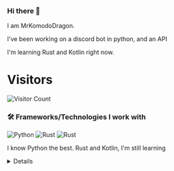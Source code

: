 ### Hi there 👋


I am MrKomodoDragon.

I've been working on a discord bot in python, and an API

I'm learning Rust and Kotlin right now.




# Visitors
![Visitor Count](https://profile-counter.glitch.me/%7BMrKomodoDragon%7D/count.svg)

### 🛠 Frameworks/Technologies I work with
<img alt="Python" src="https://img.shields.io/badge/python%20-%2314354C.svg?&style=for-the-badge&logo=python&logoColor=white"/> <img alt="Rust" src="https://img.shields.io/badge/rust%20-%2314354C.svg?&style=for-the-badge&logo=rust&logoColor=white"/> <img alt="Rust" src="https://img.shields.io/badge/kotlin%20-%2314354C.svg?&style=for-the-badge&logo=kotlin&logoColor=white"/>

I know Python the best. Rust and Kotlin, I'm still learning

<details>
# My Stats
[![Anurag's github stats](https://github-readme-stats.vercel.app/api?username=MrKomodoDragon)](https://github.com/anuraghazra/github-readme-stats)

# Languages I Use
![Top Langs](https://github-readme-stats.vercel.app/api/top-langs/?username=MrKomodoDragon&theme=tokyonight)

# Some more stats
<!--START_SECTION:waka-->
![Profile Views](http://img.shields.io/badge/Profile%20Views-12-blue)

**🐱 My Github Data** 

> 🏆 265 Contributions in the Year 2021
 > 
> 📦 42.5 kB Used in Github's Storage 
 > 
> 🚫 Not Opted to Hire
 > 
> 📜 41 Public Repositories 
 > 
> 🔑 2 Private Repositories  
 > 
**I'm an Early 🐤** 

```text
🌞 Morning    91 commits     ██████████░░░░░░░░░░░░░░░   41.94% 
🌆 Daytime    81 commits     █████████░░░░░░░░░░░░░░░░   37.33% 
🌃 Evening    44 commits     █████░░░░░░░░░░░░░░░░░░░░   20.28% 
🌙 Night      1 commits      ░░░░░░░░░░░░░░░░░░░░░░░░░   0.46%

```
📅 **I'm Most Productive on Friday** 

```text
Monday       22 commits     ██░░░░░░░░░░░░░░░░░░░░░░░   10.14% 
Tuesday      48 commits     █████░░░░░░░░░░░░░░░░░░░░   22.12% 
Wednesday    28 commits     ███░░░░░░░░░░░░░░░░░░░░░░   12.9% 
Thursday     28 commits     ███░░░░░░░░░░░░░░░░░░░░░░   12.9% 
Friday       50 commits     █████░░░░░░░░░░░░░░░░░░░░   23.04% 
Saturday     16 commits     █░░░░░░░░░░░░░░░░░░░░░░░░   7.37% 
Sunday       25 commits     ███░░░░░░░░░░░░░░░░░░░░░░   11.52%

```


📊 **This Week I Spent My Time On** 

```text
⌚︎ Time Zone: America/Los_Angeles

💬 Programming Languages: 
Python                   3 hrs 52 mins       ███████████░░░░░░░░░░░░░░   46.76% 
JavaScript               2 hrs 49 mins       ████████░░░░░░░░░░░░░░░░░   33.99% 
C                        35 mins             █░░░░░░░░░░░░░░░░░░░░░░░░   7.23% 
reStructuredText         16 mins             ░░░░░░░░░░░░░░░░░░░░░░░░░   3.38% 
Rust                     12 mins             ░░░░░░░░░░░░░░░░░░░░░░░░░   2.41%

🔥 Editors: 
VS Code                  8 hrs 17 mins       █████████████████████████   100.0%

🐱‍💻 Projects: 
js-cord                  2 hrs 52 mins       ████████░░░░░░░░░░░░░░░░░   34.58% 
sir-komodobot            1 hr 47 mins        █████░░░░░░░░░░░░░░░░░░░░   21.67% 
2.0                      1 hr 26 mins        ████░░░░░░░░░░░░░░░░░░░░░   17.42% 
aiodevision              48 mins             ██░░░░░░░░░░░░░░░░░░░░░░░   9.7% 
Unknown Project          42 mins             ██░░░░░░░░░░░░░░░░░░░░░░░   8.58%

💻 Operating System: 
Mac                      8 hrs 17 mins       █████████████████████████   100.0%

```

**I Mostly Code in Python** 

```text
Python                   8 repos             ████████████░░░░░░░░░░░░░   50.0% 
Rust                     2 repos             ███░░░░░░░░░░░░░░░░░░░░░░   12.5% 
Java                     1 repo              █░░░░░░░░░░░░░░░░░░░░░░░░   6.25% 
HTML                     1 repo              █░░░░░░░░░░░░░░░░░░░░░░░░   6.25% 
Shell                    1 repo              █░░░░░░░░░░░░░░░░░░░░░░░░   6.25%

```


**Timeline**

![Chart not found](https://raw.githubusercontent.com/MrKomodoDragon/MrKomodoDragon/main/charts/bar_graph.png) 


<!--END_SECTION:waka-->
</details>
